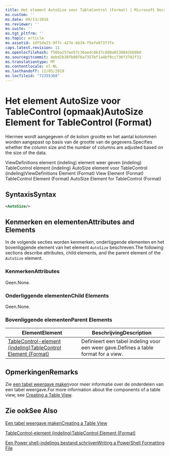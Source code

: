 ```yaml
---
title: Het element AutoSize voor TableControl (Format) | Microsoft Docs
ms.custom: ''
ms.date: 09/13/2016
ms.reviewer: ''
ms.suite: ''
ms.tgt_pltfrm: ''
ms.topic: article
ms.assetid: 1df5de23-9ffc-427e-bb34-f5efe073f3fe
caps.latest.revision: 11
ms.openlocfilehash: f50ba257ee57c36aedc6b37c680a0130842b69b0
ms.sourcegitcommit: debd2b38fb8070a7357bf1a4bf9cc736f3702f31
ms.translationtype: MT
ms.contentlocale: nl-NL
ms.lasthandoff: 12/05/2019
ms.locfileid: "72355368"
---
```

# <a name="autosize-element-for-tablecontrol-format"></a><span data-ttu-id="4d77c-102">Het element AutoSize voor TableControl (opmaak)</span><span class="sxs-lookup"><span data-stu-id="4d77c-102">AutoSize Element for TableControl (Format)</span></span>

<span data-ttu-id="4d77c-103">Hiermee wordt aangegeven of de kolom grootte en het aantal kolommen worden aangepast op basis van de grootte van de gegevens.</span><span class="sxs-lookup"><span data-stu-id="4d77c-103">Specifies whether the column size and the number of columns are adjusted based on the size of the data.</span></span>

<span data-ttu-id="4d77c-104">ViewDefinitions element (indeling) element weer geven (indeling) TableControl element (indeling) AutoSize element voor TableControl (indeling)</span><span class="sxs-lookup"><span data-stu-id="4d77c-104">ViewDefinitions Element (Format) View Element (Format) TableControl Element (Format) AutoSize Element for TableControl (Format)</span></span>

## <a name="syntax"></a><span data-ttu-id="4d77c-105">Syntaxis</span><span class="sxs-lookup"><span data-stu-id="4d77c-105">Syntax</span></span>

```xml
<AutoSize/>
```

## <a name="attributes-and-elements"></a><span data-ttu-id="4d77c-106">Kenmerken en elementen</span><span class="sxs-lookup"><span data-stu-id="4d77c-106">Attributes and Elements</span></span>

<span data-ttu-id="4d77c-107">In de volgende secties worden kenmerken, onderliggende elementen en het bovenliggende element van het element `AutoSize` beschreven.</span><span class="sxs-lookup"><span data-stu-id="4d77c-107">The following sections describe attributes, child elements, and the parent element of the `AutoSize` element.</span></span>

### <a name="attributes"></a><span data-ttu-id="4d77c-108">Kenmerken</span><span class="sxs-lookup"><span data-stu-id="4d77c-108">Attributes</span></span>

<span data-ttu-id="4d77c-109">Geen.</span><span class="sxs-lookup"><span data-stu-id="4d77c-109">None.</span></span>

### <a name="child-elements"></a><span data-ttu-id="4d77c-110">Onderliggende elementen</span><span class="sxs-lookup"><span data-stu-id="4d77c-110">Child Elements</span></span>

<span data-ttu-id="4d77c-111">Geen.</span><span class="sxs-lookup"><span data-stu-id="4d77c-111">None.</span></span>

### <a name="parent-elements"></a><span data-ttu-id="4d77c-112">Bovenliggende elementen</span><span class="sxs-lookup"><span data-stu-id="4d77c-112">Parent Elements</span></span>

|<span data-ttu-id="4d77c-113">Element</span><span class="sxs-lookup"><span data-stu-id="4d77c-113">Element</span></span>|<span data-ttu-id="4d77c-114">Beschrijving</span><span class="sxs-lookup"><span data-stu-id="4d77c-114">Description</span></span>|
|-------------|-----------------|
|[<span data-ttu-id="4d77c-115">TableControl-element (indeling)</span><span class="sxs-lookup"><span data-stu-id="4d77c-115">TableControl Element (Format)</span></span>](./tablecontrol-element-format.md)|<span data-ttu-id="4d77c-116">Definieert een tabel indeling voor een weer gave.</span><span class="sxs-lookup"><span data-stu-id="4d77c-116">Defines a table format for a view.</span></span>|

## <a name="remarks"></a><span data-ttu-id="4d77c-117">Opmerkingen</span><span class="sxs-lookup"><span data-stu-id="4d77c-117">Remarks</span></span>

<span data-ttu-id="4d77c-118">Zie [een tabel weergave maken](./creating-a-table-view.md)voor meer informatie over de onderdelen van een tabel weergave.</span><span class="sxs-lookup"><span data-stu-id="4d77c-118">For more information about the components of a table view, see [Creating a Table View](./creating-a-table-view.md).</span></span>

## <a name="see-also"></a><span data-ttu-id="4d77c-119">Zie ook</span><span class="sxs-lookup"><span data-stu-id="4d77c-119">See Also</span></span>

[<span data-ttu-id="4d77c-120">Een tabel weergave maken</span><span class="sxs-lookup"><span data-stu-id="4d77c-120">Creating a Table View</span></span>](./creating-a-table-view.md)

[<span data-ttu-id="4d77c-121">TableControl-element (indeling)</span><span class="sxs-lookup"><span data-stu-id="4d77c-121">TableControl Element (Format)</span></span>](./tablecontrol-element-format.md)

[<span data-ttu-id="4d77c-122">Een Power shell-indelings bestand schrijven</span><span class="sxs-lookup"><span data-stu-id="4d77c-122">Writing a PowerShell Formatting File</span></span>](./writing-a-powershell-formatting-file.md)
